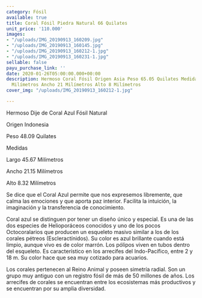 ```yaml
---
category: Fósil
available: true
title: Coral Fósil Piedra Natural 66 Quilates
unit_price: '110.000'
images:
- "/uploads/IMG_20190913_160209.jpg"
- "/uploads/IMG_20190913_160145.jpg"
- "/uploads/IMG_20190913_160212-1.jpg"
- "/uploads/IMG_20190913_160231-1.jpg"
sellable: false
payu_purchase_link: ''
date: 2020-01-26T05:00:00.000+00:00
description: Hermoso Coral Fósil Origen Asia Peso 65.05 Quilates Medidas Largo 45
  Milímetros Ancho 21 Milímetros Alto 8 Milímetros
cover_img: "/uploads/IMG_20190913_160212-1.jpg"

---
```

Hermoso Dije de Coral Azul Fósil Natural

Origen Indonesia

Peso 48.09 Quilates

Medidas

Largo 45.67 Milímetros

Ancho 21.15 Milímetros

Alto 8.32 Milímetros

Se dice que el Coral Azul permite que nos expresemos libremente, que calma las emociones y que aporta paz interior. Facilita la intuición, la imaginación y la transferencia de conocimiento.

Coral azul se distinguen por tener un diseño único y especial. Es una de las dos especies de Helioporáceos conocidos y uno de los pocos Octocoralarios que producen un esqueleto masivo similar a los de los corales pétreos (Escleractínidos). Su color es azul brillante cuando está limpio, aunque vivo es de color marrón. Los pólipos viven en tubos dentro del esqueleto. Es característico en los arrecifes del Indo-Pacífico, entre 2 y 18 m. Su color hace que sea muy cotizado para acuarios.

Los corales pertenecen al Reino Animal y poseen simetría radial. Son un grupo muy antiguo con un registro fósil de más de 50 millones de años. Los arrecifes de corales se encuentran entre los ecosistemas más productivos y se encuentran por su amplia diversidad.